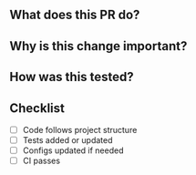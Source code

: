 ## What does this PR do?

<!-- Briefly describe the change -->

## Why is this change important?

<!-- Explain the motivation -->

## How was this tested?

<!-- Describe testing steps -->

## Checklist

- [ ] Code follows project structure
- [ ] Tests added or updated
- [ ] Configs updated if needed
- [ ] CI passes
